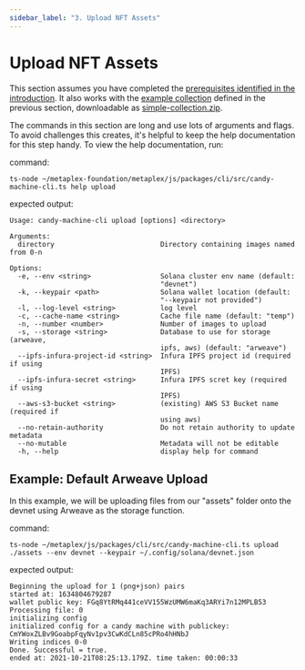 ```yaml
---
sidebar_label: "3. Upload NFT Assets"
---
```


# Upload NFT Assets

This section assumes you have completed the [prerequisites identified in the introduction](introduction#prerequisites). It also works with the [example collection](prepare-assets#example-two-item-collection) defined in the previous section, downloadable as [simple-collection.zip](./simple-collection.zip).

<!-- 1. Download and unzip [simple-collection.zip](./simple-collection.zip)
1. `cd` into the directory that creates
1. run upload commands -->

The commands in this section are long and use lots of arguments and flags. To avoid challenges this creates, it's helpful to keep the help documentation for this step handy. To view the help documentation, run:

command: 
```
ts-node ~/metaplex-foundation/metaplex/js/packages/cli/src/candy-machine-cli.ts help upload
```

expected output:
```
Usage: candy-machine-cli upload [options] <directory>

Arguments:
  directory                          Directory containing images named from 0-n

Options:
  -e, --env <string>                 Solana cluster env name (default:
                                     "devnet")
  -k, --keypair <path>               Solana wallet location (default:
                                     "--keypair not provided")
  -l, --log-level <string>           log level
  -c, --cache-name <string>          Cache file name (default: "temp")
  -n, --number <number>              Number of images to upload
  -s, --storage <string>             Database to use for storage (arweave,
                                     ipfs, aws) (default: "arweave")
  --ipfs-infura-project-id <string>  Infura IPFS project id (required if using
                                     IPFS)
  --ipfs-infura-secret <string>      Infura IPFS scret key (required if using
                                     IPFS)
  --aws-s3-bucket <string>           (existing) AWS S3 Bucket name (required if
                                     using aws)
  --no-retain-authority              Do not retain authority to update metadata
  --no-mutable                       Metadata will not be editable
  -h, --help                         display help for command
```

## Example: Default Arweave Upload

In this example, we will be uploading files from our "assets" folder onto the devnet using Arweave as the storage function.

command:
```
ts-node ~/metaplex/js/packages/cli/src/candy-machine-cli.ts upload ./assets --env devnet --keypair ~/.config/solana/devnet.json
```

expected output:
```
Beginning the upload for 1 (png+json) pairs
started at: 1634804679287
wallet public key: FGq8YtRMq441ceVV155WzUMW6maKq3ARYi7n12MPLB53
Processing file: 0
initializing config
initialized config for a candy machine with publickey: CmYWoxZLBv9GoabpFqyNv1pv3CwKdCLn85cPRo4hHNbJ
Writing indices 0-0
Done. Successful = true.
ended at: 2021-10-21T08:25:13.179Z. time taken: 00:00:33
```

